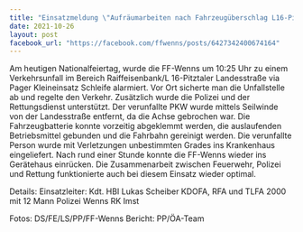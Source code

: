 ```yaml
---
title: "Einsatzmeldung \"Aufräumarbeiten nach Fahrzeugüberschlag L16-Pitztaler Landesstraße\""
date: 2021-10-26
layout: post
facebook_url: "https://facebook.com/ffwenns/posts/6427342400674164"
---
```


Am heutigen Nationalfeiertag, wurde die FF-Wenns 
um 10:25 Uhr zu einem Verkehrsunfall im Bereich Raiffeisenbank/L 16-Pitztaler Landesstraße via Pager Kleineinsatz Schleife alarmiert. 
Vor Ort sicherte man die Unfallstelle ab und regelte den Verkehr. Zusätzlich wurde die Polizei und der Rettungsdienst unterstützt. Der verunfallte PKW wurde mittels Seilwinde von der Landesstraße entfernt, da die Achse gebrochen war. Die Fahrzeugbatterie konnte vorzeitig abgeklemmt werden, die auslaufenden Betriebsmittel gebunden und die Fahrbahn gereinigt werden. Die verunfallte Person wurde mit Verletzungen unbestimmten Grades ins Krankenhaus eingeliefert. 
Nach rund einer Stunde konnte die FF-Wenns wieder ins Gerätehaus einrücken. 
Die Zusammenarbeit zwischen Feuerwehr, Polizei und Rettung funktionierte auch bei diesem Einsatz wieder optimal.

Details:
Einsatzleiter: Kdt. HBI Lukas Scheiber
KDOFA, RFA und TLFA 2000 mit 12 Mann 
Polizei Wenns 
RK Imst 

Fotos: DS/FE/LS/PP/FF-Wenns
Bericht: PP/ÖA-Team